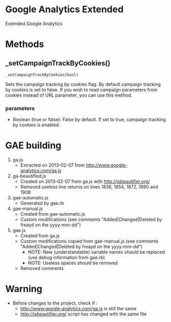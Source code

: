Google Analytics Extended
=========================

Extended Google Analytics

Methods
=======

_setCampaignTrackByCookies()
----------------------------

    _setCampaignTrackByCookies(bool)
Sets the campaign tracking by cookies flag. By default campaign tracking by cookies is set to false. If you wish to read campaign parameters from cookies instead of URL parameter, you can use this method.
### parameters
* Boolean (true or false): False by default. If set to true, campaign tracking by cookies is enabled.

GAE building
============

1. ga.js
    + Extracted on 2013-02-07 from http://www.google-analytics.com/ga.js
2. ga-beautified.js
    + Created on 2013-02-07 from ga.js with http://jsbeautifier.org/
    + Removed useless line returns on lines 1836, 1854, 1872, 1890 and 1908
3. gae-automatic.js
    + Generated by gae.rb
4. gae-manual.js
    + Created from gae-automatic.js
    + Custom modifications (see comments "Added|Changed|Deleted by freayd on the yyyy-mm-dd")
5. gae.js
    + Created from ga.js
    + Custom modifications copied from gae-manual.js (see comments "Added|Changed|Deleted by freayd on the yyyy-mm-dd")
        - NOTE: New (understandable) variable names should be replaced (use debug information from gae.rb)
        - NOTE: Useless spaces should be removed
    + Removed comments

Warning
=======
* Before changes to the project, check if :
    + http://www.google-analytics.com/ga.js is still the same
    + http://jsbeautifier.org/ script has changed with the same file
